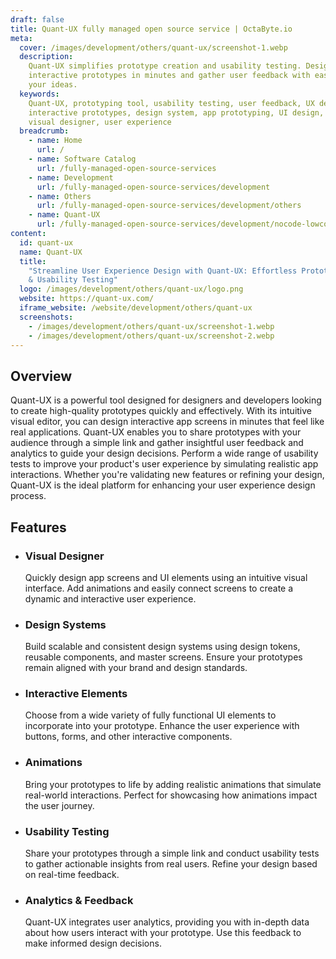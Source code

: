 ```yaml
---
draft: false
title: Quant-UX fully managed open source service | OctaByte.io
meta:
  cover: /images/development/others/quant-ux/screenshot-1.webp
  description:
    Quant-UX simplifies prototype creation and usability testing. Design
    interactive prototypes in minutes and gather user feedback with ease to validate
    your ideas.
  keywords:
    Quant-UX, prototyping tool, usability testing, user feedback, UX design,
    interactive prototypes, design system, app prototyping, UI design, app animations,
    visual designer, user experience
  breadcrumb:
    - name: Home
      url: /
    - name: Software Catalog
      url: /fully-managed-open-source-services
    - name: Development
      url: /fully-managed-open-source-services/development
    - name: Others
      url: /fully-managed-open-source-services/development/others
    - name: Quant-UX
      url: /fully-managed-open-source-services/development/nocode-lowcode/quant-ux
content:
  id: quant-ux
  name: Quant-UX
  title:
    "Streamline User Experience Design with Quant-UX: Effortless Prototyping
    & Usability Testing"
  logo: /images/development/others/quant-ux/logo.png
  website: https://quant-ux.com/
  iframe_website: /website/development/others/quant-ux
  screenshots:
    - /images/development/others/quant-ux/screenshot-1.webp
    - /images/development/others/quant-ux/screenshot-2.webp
---
```


## Overview

Quant-UX is a powerful tool designed for designers and developers looking to create high-quality prototypes quickly and effectively. With its intuitive visual editor, you can design interactive app screens in minutes that feel like real applications. Quant-UX enables you to share prototypes with your audience through a simple link and gather insightful user feedback and analytics to guide your design decisions. Perform a wide range of usability tests to improve your product's user experience by simulating realistic app interactions. Whether you're validating new features or refining your design, Quant-UX is the ideal platform for enhancing your user experience design process.

## Features

- ### Visual Designer

  Quickly design app screens and UI elements using an intuitive visual interface. Add animations and easily connect screens to create a dynamic and interactive user experience.

- ### Design Systems

  Build scalable and consistent design systems using design tokens, reusable components, and master screens. Ensure your prototypes remain aligned with your brand and design standards.

- ### Interactive Elements

  Choose from a wide variety of fully functional UI elements to incorporate into your prototype. Enhance the user experience with buttons, forms, and other interactive components.

- ### Animations

  Bring your prototypes to life by adding realistic animations that simulate real-world interactions. Perfect for showcasing how animations impact the user journey.

- ### Usability Testing

  Share your prototypes through a simple link and conduct usability tests to gather actionable insights from real users. Refine your design based on real-time feedback.

- ### Analytics & Feedback

  Quant-UX integrates user analytics, providing you with in-depth data about how users interact with your prototype. Use this feedback to make informed design decisions.
